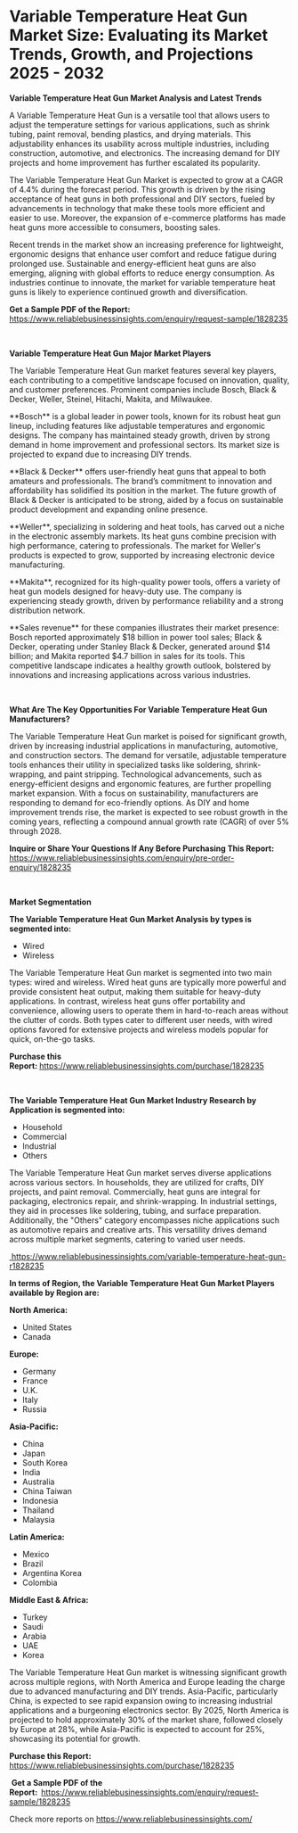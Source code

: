 <p><h1>Variable Temperature Heat Gun Market Size: Evaluating its Market Trends, Growth, and Projections 2025 - 2032</h1></p><p><strong>Variable Temperature Heat Gun Market Analysis and Latest Trends</strong></p>
<p><p>A Variable Temperature Heat Gun is a versatile tool that allows users to adjust the temperature settings for various applications, such as shrink tubing, paint removal, bending plastics, and drying materials. This adjustability enhances its usability across multiple industries, including construction, automotive, and electronics. The increasing demand for DIY projects and home improvement has further escalated its popularity.</p><p>The Variable Temperature Heat Gun Market is expected to grow at a CAGR of 4.4% during the forecast period. This growth is driven by the rising acceptance of heat guns in both professional and DIY sectors, fueled by advancements in technology that make these tools more efficient and easier to use. Moreover, the expansion of e-commerce platforms has made heat guns more accessible to consumers, boosting sales. </p><p>Recent trends in the market show an increasing preference for lightweight, ergonomic designs that enhance user comfort and reduce fatigue during prolonged use. Sustainable and energy-efficient heat guns are also emerging, aligning with global efforts to reduce energy consumption. As industries continue to innovate, the market for variable temperature heat guns is likely to experience continued growth and diversification.</p></p>
<p><strong>Get a Sample PDF of the Report:&nbsp;</strong> <a href="https://www.reliablebusinessinsights.com/enquiry/request-sample/1828235?utm_campaign=1091&utm_medium=2&utm_source=Github&utm_content=ia&utm_term=10042025&utm_id=variable-temperature-heat-gun">https://www.reliablebusinessinsights.com/enquiry/request-sample/1828235</a></p>
<p>&nbsp;</p>
<p><strong>Variable Temperature Heat Gun Major Market Players</strong></p>
<p><p>The Variable Temperature Heat Gun market features several key players, each contributing to a competitive landscape focused on innovation, quality, and customer preferences. Prominent companies include Bosch, Black & Decker, Weller, Steinel, Hitachi, Makita, and Milwaukee.</p><p>**Bosch** is a global leader in power tools, known for its robust heat gun lineup, including features like adjustable temperatures and ergonomic designs. The company has maintained steady growth, driven by strong demand in home improvement and professional sectors. Its market size is projected to expand due to increasing DIY trends.</p><p>**Black & Decker** offers user-friendly heat guns that appeal to both amateurs and professionals. The brand’s commitment to innovation and affordability has solidified its position in the market. The future growth of Black & Decker is anticipated to be strong, aided by a focus on sustainable product development and expanding online presence.</p><p>**Weller**, specializing in soldering and heat tools, has carved out a niche in the electronic assembly markets. Its heat guns combine precision with high performance, catering to professionals. The market for Weller's products is expected to grow, supported by increasing electronic device manufacturing.</p><p>**Makita**, recognized for its high-quality power tools, offers a variety of heat gun models designed for heavy-duty use. The company is experiencing steady growth, driven by performance reliability and a strong distribution network.</p><p>**Sales revenue** for these companies illustrates their market presence: Bosch reported approximately $18 billion in power tool sales; Black & Decker, operating under Stanley Black & Decker, generated around $14 billion; and Makita reported $4.7 billion in sales for its tools. This competitive landscape indicates a healthy growth outlook, bolstered by innovations and increasing applications across various industries.</p></p>
<p>&nbsp;</p>
<p><strong>What Are The Key Opportunities For Variable Temperature Heat Gun Manufacturers?</strong></p>
<p><p>The Variable Temperature Heat Gun market is poised for significant growth, driven by increasing industrial applications in manufacturing, automotive, and construction sectors. The demand for versatile, adjustable temperature tools enhances their utility in specialized tasks like soldering, shrink-wrapping, and paint stripping. Technological advancements, such as energy-efficient designs and ergonomic features, are further propelling market expansion. With a focus on sustainability, manufacturers are responding to demand for eco-friendly options. As DIY and home improvement trends rise, the market is expected to see robust growth in the coming years, reflecting a compound annual growth rate (CAGR) of over 5% through 2028.</p></p>
<p><strong>Inquire or Share Your Questions If Any Before Purchasing This Report:</strong> <a href="https://www.reliablebusinessinsights.com/enquiry/pre-order-enquiry/1828235?utm_campaign=1091&utm_medium=2&utm_source=Github&utm_content=ia&utm_term=10042025&utm_id=variable-temperature-heat-gun">https://www.reliablebusinessinsights.com/enquiry/pre-order-enquiry/1828235</a></p>
<p>&nbsp;</p>
<p><strong>Market Segmentation</strong></p>
<p><strong>The Variable Temperature Heat Gun Market Analysis by types is segmented into:</strong></p>
<p><ul><li>Wired</li><li>Wireless</li></ul></p>
<p><p>The Variable Temperature Heat Gun market is segmented into two main types: wired and wireless. Wired heat guns are typically more powerful and provide consistent heat output, making them suitable for heavy-duty applications. In contrast, wireless heat guns offer portability and convenience, allowing users to operate them in hard-to-reach areas without the clutter of cords. Both types cater to different user needs, with wired options favored for extensive projects and wireless models popular for quick, on-the-go tasks.</p></p>
<p><strong>Purchase this Report:&nbsp;</strong><a href="https://www.reliablebusinessinsights.com/purchase/1828235?utm_campaign=1091&utm_medium=2&utm_source=Github&utm_content=ia&utm_term=10042025&utm_id=variable-temperature-heat-gun">https://www.reliablebusinessinsights.com/purchase/1828235</a></p>
<p>&nbsp;</p>
<p><strong>The Variable Temperature Heat Gun Market Industry Research by Application is segmented into:</strong></p>
<p><ul><li>Household</li><li>Commercial</li><li>Industrial</li><li>Others</li></ul></p>
<p><p>The Variable Temperature Heat Gun market serves diverse applications across various sectors. In households, they are utilized for crafts, DIY projects, and paint removal. Commercially, heat guns are integral for packaging, electronics repair, and shrink-wrapping. In industrial settings, they aid in processes like soldering, tubing, and surface preparation. Additionally, the "Others" category encompasses niche applications such as automotive repairs and creative arts. This versatility drives demand across multiple market segments, catering to varied user needs.</p></p>
<p><a href="https://www.reliablebusinessinsights.com/variable-temperature-heat-gun-r1828235?utm_campaign=1091&utm_medium=2&utm_source=Github&utm_content=ia&utm_term=10042025&utm_id=variable-temperature-heat-gun">&nbsp;https://www.reliablebusinessinsights.com/variable-temperature-heat-gun-r1828235</a></p>
<p><strong>In terms of Region, the Variable Temperature Heat Gun Market Players available by Region are:</strong></p>
<p>
    <p> <strong> North America: </strong>
        <ul>
            <li>United States</li>
            <li>Canada</li>
        </ul>
        </p> 
    <p> <strong> Europe: </strong>
        <ul>
            <li>Germany</li>
            <li>France</li>
            <li>U.K.</li>
            <li>Italy</li>
            <li>Russia</li>
        </ul>
        </p> 
    <p> <strong> Asia-Pacific: </strong>
        <ul>
            <li>China</li>
            <li>Japan</li>
            <li>South Korea</li>
            <li>India</li>
            <li>Australia</li>
            <li>China Taiwan</li>
            <li>Indonesia</li>
            <li>Thailand</li>
            <li>Malaysia</li>
        </ul>
        </p> 
    <p> <strong> Latin America: </strong>
        <ul>
            <li>Mexico</li>
            <li>Brazil</li>
            <li>Argentina Korea</li>
            <li>Colombia</li>
        </ul>
        </p> 
    <p> <strong> Middle East & Africa: </strong>
        <ul>
            <li>Turkey</li>
            <li>Saudi</li>
            <li>Arabia</li>
            <li>UAE</li>
            <li>Korea</li>
        </ul>
    </p>
    </p>
<p><p>The Variable Temperature Heat Gun market is witnessing significant growth across multiple regions, with North America and Europe leading the charge due to advanced manufacturing and DIY trends. Asia-Pacific, particularly China, is expected to see rapid expansion owing to increasing industrial applications and a burgeoning electronics sector. By 2025, North America is projected to hold approximately 30% of the market share, followed closely by Europe at 28%, while Asia-Pacific is expected to account for 25%, showcasing its potential for growth.</p></p>
<p><strong>Purchase this Report: </strong><a href="https://www.reliablebusinessinsights.com/purchase/1828235?utm_campaign=1091&utm_medium=2&utm_source=Github&utm_content=ia&utm_term=10042025&utm_id=variable-temperature-heat-gun">https://www.reliablebusinessinsights.com/purchase/1828235</a></p>
<p>&nbsp;<strong>Get a Sample PDF of the Report:&nbsp;&nbsp;</strong><a href="https://www.reliablebusinessinsights.com/enquiry/request-sample/1828235?utm_campaign=1091&utm_medium=2&utm_source=Github&utm_content=ia&utm_term=10042025&utm_id=variable-temperature-heat-gun">https://www.reliablebusinessinsights.com/enquiry/request-sample/1828235</a></p>
<p><strong></strong></p>
<p>Check more reports on <a href="https://www.reliablebusinessinsights.com/?utm_campaign=1091&utm_medium=2&utm_source=Github&utm_content=ia&utm_term=10042025&utm_id=variable-temperature-heat-gun">https://www.reliablebusinessinsights.com/</a></p>